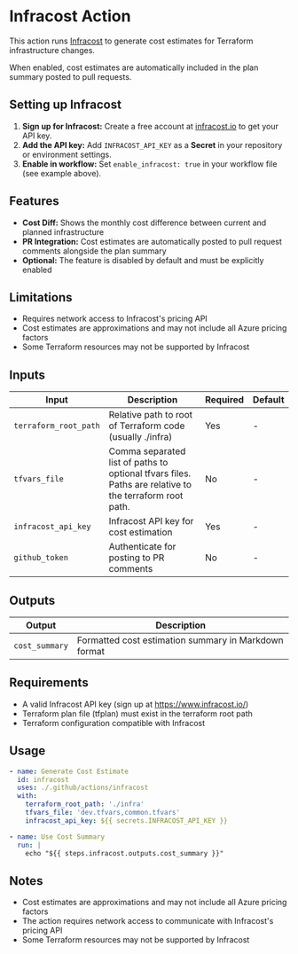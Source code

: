 # Infracost Action

This action runs [Infracost](https://www.infracost.io/) to generate cost estimates for Terraform infrastructure changes.

When enabled, cost estimates are automatically included in the plan summary posted to pull requests.

## Setting up Infracost

1. **Sign up for Infracost:** Create a free account at [infracost.io](https://www.infracost.io/) to get your API key.
1. **Add the API key:** Add `INFRACOST_API_KEY` as a **Secret** in your repository or environment settings.
1. **Enable in workflow:** Set `enable_infracost: true` in your workflow file (see example above).

## Features

- **Cost Diff:** Shows the monthly cost difference between current and planned infrastructure
- **PR Integration:** Cost estimates are automatically posted to pull request comments alongside the plan summary
- **Optional:** The feature is disabled by default and must be explicitly enabled

## Limitations

- Requires network access to Infracost's pricing API
- Cost estimates are approximations and may not include all Azure pricing factors
- Some Terraform resources may not be supported by Infracost

## Inputs

| Input | Description | Required | Default |
|-------|-------------|----------|---------|
| `terraform_root_path` | Relative path to root of Terraform code (usually ./infra) | Yes | - |
| `tfvars_file` | Comma separated list of paths to optional tfvars files. Paths are relative to the terraform root path. | No | - |
| `infracost_api_key` | Infracost API key for cost estimation | Yes | - |
| `github_token` | Authenticate for posting to PR comments | No | - |

## Outputs

| Output | Description |
|--------|-------------|
| `cost_summary` | Formatted cost estimation summary in Markdown format |

## Requirements

- A valid Infracost API key (sign up at <https://www.infracost.io/>)
- Terraform plan file (tfplan) must exist in the terraform root path
- Terraform configuration compatible with Infracost

## Usage

```yaml
- name: Generate Cost Estimate
  id: infracost
  uses: ./.github/actions/infracost
  with:
    terraform_root_path: './infra'
    tfvars_file: 'dev.tfvars,common.tfvars'
    infracost_api_key: ${{ secrets.INFRACOST_API_KEY }}

- name: Use Cost Summary
  run: |
    echo "${{ steps.infracost.outputs.cost_summary }}"
```

## Notes

- Cost estimates are approximations and may not include all Azure pricing factors
- The action requires network access to communicate with Infracost's pricing API
- Some Terraform resources may not be supported by Infracost
